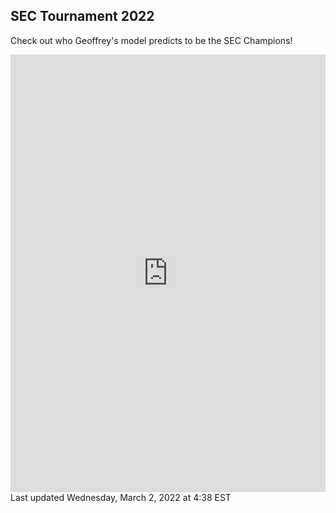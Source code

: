 ## SEC Tournament 2022
Check out who Geoffrey's model predicts to be the SEC Champions!
<iframe src="https://gcdean38.github.io/maneater/SECTournament2022" style="border:0px #ffffff none;" name="myiFrame" scrolling="yes" frameborder="1" marginheight="0px" marginwidth="0px" height="700" width="100%" allowfullscreen></iframe>
Last updated Wednesday, March 2, 2022 at 4:38 EST